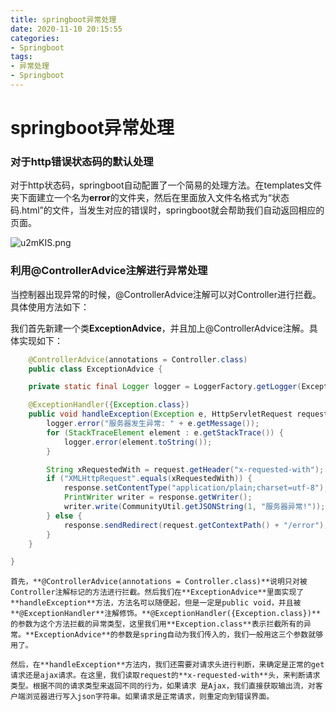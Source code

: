 ```yaml
---
title: springboot异常处理
date: 2020-11-10 20:15:55
categories:
- Springboot
tags:
- 异常处理
- Springboot
---
```


# springboot异常处理

### 对于http错误状态码的默认处理

对于http状态码，springboot自动配置了一个简易的处理方法。在templates文件夹下面建立一个名为**error**的文件夹，然后在里面放入文件名格式为“状态码.html”的文件，当发生对应的错误时，springboot就会帮助我们自动返回相应的页面。

![u2mKIS.png](https://s2.ax1x.com/2019/10/07/u2mKIS.png)



### 利用@ControllerAdvice注解进行异常处理

当控制器出现异常的时候，@ControllerAdvice注解可以对Controller进行拦截。具体使用方法如下：

我们首先新建一个类**ExceptionAdvice**，并且加上@ControllerAdvice注解。具体实现如下：

```java
	@ControllerAdvice(annotations = Controller.class)
	public class ExceptionAdvice {

    private static final Logger logger = LoggerFactory.getLogger(ExceptionAdvice.class);

    @ExceptionHandler({Exception.class})
    public void handleException(Exception e, HttpServletRequest request, 			            HttpServletResponse response) throws IOException {
        logger.error("服务器发生异常: " + e.getMessage());
        for (StackTraceElement element : e.getStackTrace()) {
            logger.error(element.toString());
        }

        String xRequestedWith = request.getHeader("x-requested-with");
        if ("XMLHttpRequest".equals(xRequestedWith)) {
            response.setContentType("application/plain;charset=utf-8");
            PrintWriter writer = response.getWriter();
            writer.write(CommunityUtil.getJSONString(1, "服务器异常!"));
        } else {
            response.sendRedirect(request.getContextPath() + "/error");
        }
    }

}
```

	首先，**@ControllerAdvice(annotations = Controller.class)**说明只对被Controller注解标记的方法进行拦截。然后我们在**ExceptionAdvice**里面实现了**handleException**方法，方法名可以随便起，但是一定是public void，并且被**@ExceptionHandler**注解修饰。**@ExceptionHandler({Exception.class})**的参数为这个方法拦截的异常类型，这里我们用**Exception.class**表示拦截所有的异常。**ExceptionAdvice**的参数是spring自动为我们传入的，我们一般用这三个参数就够用了。
	
	然后，在**handleException**方法内，我们还需要对请求头进行判断，来确定是正常的get请求还是ajax请求。在这里，我们读取request的**x-requested-with**头，来判断请求类型。根据不同的请求类型来返回不同的行为，如果请求 是Ajax，我们直接获取输出流，对客户端浏览器进行写入json字符串。如果请求是正常请求，则重定向到错误界面。


​	